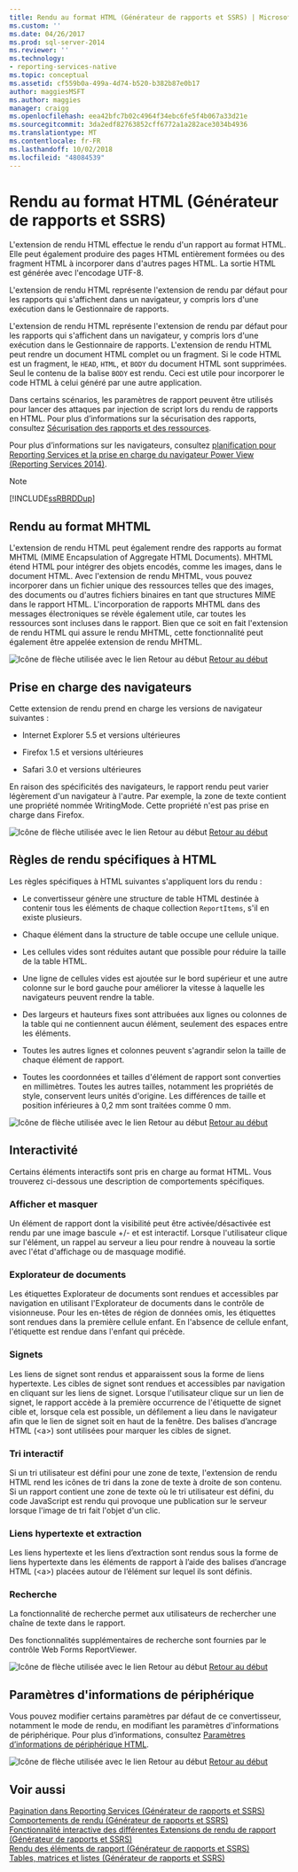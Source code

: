 ```yaml
---
title: Rendu au format HTML (Générateur de rapports et SSRS) | Microsoft Docs
ms.custom: ''
ms.date: 04/26/2017
ms.prod: sql-server-2014
ms.reviewer: ''
ms.technology:
- reporting-services-native
ms.topic: conceptual
ms.assetid: cf559b0a-499a-4d74-b520-b382b87e0b17
author: maggiesMSFT
ms.author: maggies
manager: craigg
ms.openlocfilehash: eea42bfc7b02c4964f34ebc6fe5f4b067a33d21e
ms.sourcegitcommit: 3da2edf82763852cff6772a1a282ace3034b4936
ms.translationtype: MT
ms.contentlocale: fr-FR
ms.lasthandoff: 10/02/2018
ms.locfileid: "48084539"
---
```

# <a name="rendering-to-html-report-builder-and-ssrs"></a>Rendu au format HTML (Générateur de rapports et SSRS)
  L'extension de rendu HTML effectue le rendu d'un rapport au format HTML. Elle peut également produire des pages HTML entièrement formées ou des fragment HTML à incorporer dans d'autres pages HTML. La sortie HTML est générée avec l'encodage UTF-8.  
  
 L'extension de rendu HTML représente l'extension de rendu par défaut pour les rapports qui s'affichent dans un navigateur, y compris lors d'une exécution dans le Gestionnaire de rapports.  
  
 L'extension de rendu HTML représente l'extension de rendu par défaut pour les rapports qui s'affichent dans un navigateur, y compris lors d'une exécution dans le Gestionnaire de rapports. L'extension de rendu HTML peut rendre un document HTML complet ou un fragment. Si le code HTML est un fragment, le `HEAD`, `HTML`, et `BODY` du document HTML sont supprimées. Seul le contenu de la balise `BODY` est rendu. Ceci est utile pour incorporer le code HTML à celui généré par une autre application.  
  
 Dans certains scénarios, les paramètres de rapport peuvent être utilisés pour lancer des attaques par injection de script lors du rendu de rapports en HTML. Pour plus d’informations sur la sécurisation des rapports, consultez [Sécurisation des rapports et des ressources](../security/secure-reports-and-resources.md).  
  
 Pour plus d’informations sur les navigateurs, consultez [planification pour Reporting Services et la prise en charge du navigateur Power View &#40;Reporting Services 2014&#41;](../browser-support-for-reporting-services-and-power-view.md).  
  
> [!NOTE]  
>  [!INCLUDE[ssRBRDDup](../../includes/ssrbrddup-md.md)]  
  
##  <a name="RenderingMHTML"></a> Rendu au format MHTML  
 L'extension de rendu HTML peut également rendre des rapports au format MHTML (MIME Encapsulation of Aggregate HTML Documents). MHTML étend HTML pour intégrer des objets encodés, comme les images, dans le document HTML. Avec l'extension de rendu MHTML, vous pouvez incorporer dans un fichier unique des ressources telles que des images, des documents ou d'autres fichiers binaires en tant que structures MIME dans le rapport HTML. L'incorporation de rapports MHTML dans des messages électroniques se révèle également utile, car toutes les ressources sont incluses dans le rapport. Bien que ce soit en fait l'extension de rendu HTML qui assure le rendu MHTML, cette fonctionnalité peut également être appelée extension de rendu MHTML.  
  
 ![Icône de flèche utilisée avec le lien Retour au début](../../2014-toc/media/uparrow16x16.gif "Icône de flèche utilisée avec le lien Retour au début") [Retour au début](#BackToTop)  
  
##  <a name="BrowserSupport"></a> Prise en charge des navigateurs  
 Cette extension de rendu prend en charge les versions de navigateur suivantes :  
  
-   Internet Explorer 5.5 et versions ultérieures  
  
-   Firefox 1.5 et versions ultérieures  
  
-   Safari 3.0 et versions ultérieures  
  
 En raison des spécificités des navigateurs, le rapport rendu peut varier légèrement d'un navigateur à l'autre. Par exemple, la zone de texte contient une propriété nommée WritingMode. Cette propriété n'est pas prise en charge dans Firefox.  
  
 ![Icône de flèche utilisée avec le lien Retour au début](../../2014-toc/media/uparrow16x16.gif "Icône de flèche utilisée avec le lien Retour au début") [Retour au début](#BackToTop)  
  
##  <a name="HTMLSpecificRenderingRules"></a> Règles de rendu spécifiques à HTML  
 Les règles spécifiques à HTML suivantes s'appliquent lors du rendu :  
  
-   Le convertisseur génère une structure de table HTML destinée à contenir tous les éléments de chaque collection `ReportItems`, s'il en existe plusieurs.  
  
-   Chaque élément dans la structure de table occupe une cellule unique.  
  
-   Les cellules vides sont réduites autant que possible pour réduire la taille de la table HTML.  
  
-   Une ligne de cellules vides est ajoutée sur le bord supérieur et une autre colonne sur le bord gauche pour améliorer la vitesse à laquelle les navigateurs peuvent rendre la table.  
  
-   Des largeurs et hauteurs fixes sont attribuées aux lignes ou colonnes de la table qui ne contiennent aucun élément, seulement des espaces entre les éléments.  
  
-   Toutes les autres lignes et colonnes peuvent s'agrandir selon la taille de chaque élément de rapport.  
  
-   Toutes les coordonnées et tailles d'élément de rapport sont converties en millimètres. Toutes les autres tailles, notamment les propriétés de style, conservent leurs unités d'origine. Les différences de taille et position inférieures à 0,2 mm sont traitées comme 0 mm.  
  
 ![Icône de flèche utilisée avec le lien Retour au début](../../2014-toc/media/uparrow16x16.gif "Icône de flèche utilisée avec le lien Retour au début") [Retour au début](#BackToTop)  
  
##  <a name="Interactivity"></a> Interactivité  
 Certains éléments interactifs sont pris en charge au format HTML. Vous trouverez ci-dessous une description de comportements spécifiques.  
  
### <a name="show-and-hide"></a>Afficher et masquer  
 Un élément de rapport dont la visibilité peut être activée/désactivée est rendu par une image bascule +/- et est interactif. Lorsque l'utilisateur clique sur l'élément, un rappel au serveur a lieu pour rendre à nouveau la sortie avec l'état d'affichage ou de masquage modifié.  
  
### <a name="document-map"></a>Explorateur de documents  
 Les étiquettes Explorateur de documents sont rendues et accessibles par navigation en utilisant l'Explorateur de documents dans le contrôle de visionneuse. Pour les en-têtes de région de données omis, les étiquettes sont rendues dans la première cellule enfant. En l'absence de cellule enfant, l'étiquette est rendue dans l'enfant qui précède.  
  
### <a name="bookmarks"></a>Signets  
 Les liens de signet sont rendus et apparaissent sous la forme de liens hypertexte. Les cibles de signet sont rendues et accessibles par navigation en cliquant sur les liens de signet. Lorsque l'utilisateur clique sur un lien de signet, le rapport accède à la première occurrence de l'étiquette de signet cible et, lorsque cela est possible, un défilement a lieu dans le navigateur afin que le lien de signet soit en haut de la fenêtre. Des balises d’ancrage HTML (\<a>) sont utilisées pour marquer les cibles de signet.  
  
### <a name="interactive-sorting"></a>Tri interactif  
 Si un tri utilisateur est défini pour une zone de texte, l'extension de rendu HTML rend les icônes de tri dans la zone de texte à droite de son contenu. Si un rapport contient une zone de texte où le tri utilisateur est défini, du code JavaScript est rendu qui provoque une publication sur le serveur lorsque l'image de tri fait l'objet d'un clic.  
  
### <a name="hyperlinks-and-drillthrough"></a>Liens hypertexte et extraction  
 Les liens hypertexte et les liens d’extraction sont rendus sous la forme de liens hypertexte dans les éléments de rapport à l’aide des balises d’ancrage HTML (\<a>) placées autour de l’élément sur lequel ils sont définis.  
  
### <a name="search"></a>Recherche  
 La fonctionnalité de recherche permet aux utilisateurs de rechercher une chaîne de texte dans le rapport.  
  
 Des fonctionnalités supplémentaires de recherche sont fournies par le contrôle Web Forms ReportViewer.  
  
 ![Icône de flèche utilisée avec le lien Retour au début](../../2014-toc/media/uparrow16x16.gif "Icône de flèche utilisée avec le lien Retour au début") [Retour au début](#BackToTop)  
  
##  <a name="DeviceInfo"></a> Paramètres d'informations de périphérique  
 Vous pouvez modifier certains paramètres par défaut de ce convertisseur, notamment le mode de rendu, en modifiant les paramètres d'informations de périphérique. Pour plus d’informations, consultez [Paramètres d’informations de périphérique HTML](../html-device-information-settings.md).  
  
 ![Icône de flèche utilisée avec le lien Retour au début](../../2014-toc/media/uparrow16x16.gif "Icône de flèche utilisée avec le lien Retour au début") [Retour au début](#BackToTop)  
  
## <a name="see-also"></a>Voir aussi  
 [Pagination dans Reporting Services &#40;Générateur de rapports et SSRS&#41;](../report-design/pagination-in-reporting-services-report-builder-and-ssrs.md)   
 [Comportements de rendu &#40;Générateur de rapports et SSRS&#41;](../report-design/rendering-behaviors-report-builder-and-ssrs.md)   
 [Fonctionnalité interactive des différentes Extensions de rendu de rapport &#40;Générateur de rapports et SSRS&#41;](interactive-functionality-different-report-rendering-extensions.md)   
 [Rendu des éléments de rapport &#40;Générateur de rapports et SSRS&#41;](../report-design/rendering-report-items-report-builder-and-ssrs.md)   
 [Tables, matrices et listes &#40;Générateur de rapports et SSRS&#41;](../report-design/create-invoices-and-forms-with-lists-report-builder-and-ssrs.md)  
  
  
